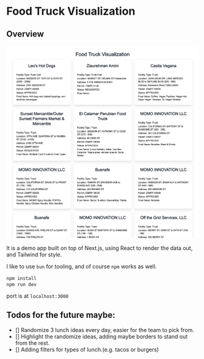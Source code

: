 # Food Truck Visualization

## Overview

![](public/food-truck.png)

It is a demo app built on top of Next.js, using React to render the data out, and Tailwind for style.

I like to use `bun` for tooling, and of course `npm` works as well.

```
npm install
npm run dev
```

port is at `localhost:3000`

## Todos for the future maybe:

- [] Randomize 3 lunch ideas every day, easier for the team to pick from.
- [] Highlight the randomize ideas, adding maybe borders to stand out from the rest.
- [] Adding filters for types of lunch.(e.g. tacos or burgers)
